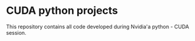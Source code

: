# CUDA python projects
 
This repository contains all code developed during Nvidia'a python - CUDA session.
